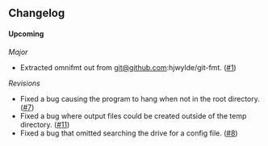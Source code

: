 ## Changelog

#### Upcoming

*Major*
* Extracted omnifmt out from git@github.com:hjwylde/git-fmt. ([#1](https://github.com/hjwylde/omnifmt/issues/1))

*Revisions*
* Fixed a bug causing the program to hang when not in the root directory. ([#7](https://github.com/hjwylde/omnifmt/issues/7))
* Fixed a bug where output files could be created outside of the temp directory. ([#11](https://github.com/hjwylde/omnifmt/issues/11))
* Fixed a bug that omitted searching the drive for a config file. ([#8](https://github.com/hjwylde/omnifmt/issues/8))

